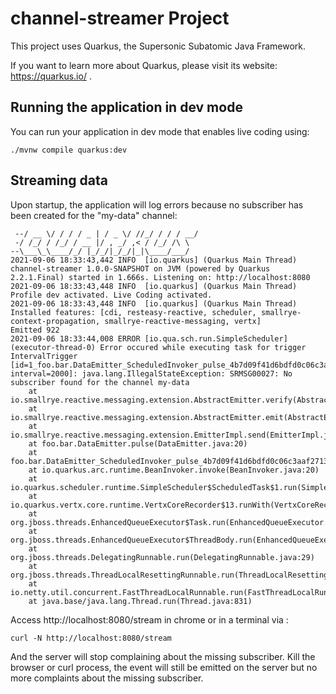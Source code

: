 # channel-streamer Project

This project uses Quarkus, the Supersonic Subatomic Java Framework.

If you want to learn more about Quarkus, please visit its website: https://quarkus.io/ .

## Running the application in dev mode

You can run your application in dev mode that enables live coding using:
```shell script
./mvnw compile quarkus:dev
```

## Streaming data
Upon startup, the application will log errors because no subscriber has been created for the "my-data" channel:

```
 --/ __ \/ / / / _ | / _ \/ //_/ / / / __/
 -/ /_/ / /_/ / __ |/ , _/ ,< / /_/ /\ \
--\___\_\____/_/ |_/_/|_/_/|_|\____/___/
2021-09-06 18:33:43,442 INFO  [io.quarkus] (Quarkus Main Thread) channel-streamer 1.0.0-SNAPSHOT on JVM (powered by Quarkus 2.2.1.Final) started in 1.666s. Listening on: http://localhost:8080
2021-09-06 18:33:43,448 INFO  [io.quarkus] (Quarkus Main Thread) Profile dev activated. Live Coding activated.
2021-09-06 18:33:43,448 INFO  [io.quarkus] (Quarkus Main Thread) Installed features: [cdi, resteasy-reactive, scheduler, smallrye-context-propagation, smallrye-reactive-messaging, vertx]
Emitted 922
2021-09-06 18:33:44,008 ERROR [io.qua.sch.run.SimpleScheduler] (executor-thread-0) Error occured while executing task for trigger IntervalTrigger [id=1_foo.bar.DataEmitter_ScheduledInvoker_pulse_4b7d09f41d6bdfd0c06c3aaf27138ccc2843f647, interval=2000]: java.lang.IllegalStateException: SRMSG00027: No subscriber found for the channel my-data
	at io.smallrye.reactive.messaging.extension.AbstractEmitter.verify(AbstractEmitter.java:157)
	at io.smallrye.reactive.messaging.extension.AbstractEmitter.emit(AbstractEmitter.java:139)
	at io.smallrye.reactive.messaging.extension.EmitterImpl.send(EmitterImpl.java:29)
	at foo.bar.DataEmitter.pulse(DataEmitter.java:20)
	at foo.bar.DataEmitter_ScheduledInvoker_pulse_4b7d09f41d6bdfd0c06c3aaf27138ccc2843f647.invokeBean(DataEmitter_ScheduledInvoker_pulse_4b7d09f41d6bdfd0c06c3aaf27138ccc2843f647.zig:48)
	at io.quarkus.arc.runtime.BeanInvoker.invoke(BeanInvoker.java:20)
	at io.quarkus.scheduler.runtime.SimpleScheduler$ScheduledTask$1.run(SimpleScheduler.java:274)
	at io.quarkus.vertx.core.runtime.VertxCoreRecorder$13.runWith(VertxCoreRecorder.java:548)
	at org.jboss.threads.EnhancedQueueExecutor$Task.run(EnhancedQueueExecutor.java:2449)
	at org.jboss.threads.EnhancedQueueExecutor$ThreadBody.run(EnhancedQueueExecutor.java:1478)
	at org.jboss.threads.DelegatingRunnable.run(DelegatingRunnable.java:29)
	at org.jboss.threads.ThreadLocalResettingRunnable.run(ThreadLocalResettingRunnable.java:29)
	at io.netty.util.concurrent.FastThreadLocalRunnable.run(FastThreadLocalRunnable.java:30)
	at java.base/java.lang.Thread.run(Thread.java:831)

```

Access http://localhost:8080/stream in chrome or in a terminal via :
```
curl -N http://localhost:8080/stream
```
 And the server will stop complaining about the missing subscriber. Kill the browser or curl process, the event will still be emitted on the server but no more complaints about the missing subscriber.
